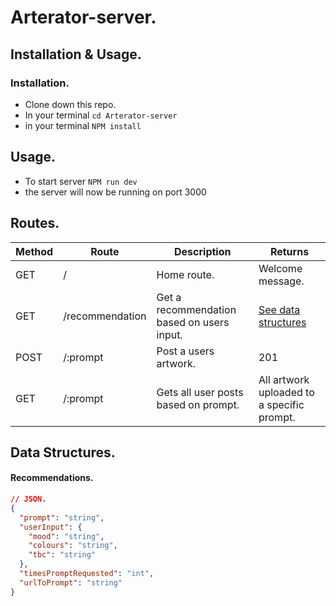 # Arterator-server.

## Installation & Usage.

### Installation.

- Clone down this repo.
- In your terminal `cd Arterator-server`
- in your terminal `NPM install`

## Usage.

- To start server `NPM run dev`
- the server will now be running on port 3000

## Routes.

| Method | Route           | Description                                | Returns                                    |
| ------ | --------------- | ------------------------------------------ | ------------------------------------------ |
| GET    | /               | Home route.                                | Welcome message.                           |
| GET    | /recommendation | Get a recommendation based on users input. | [See data structures](#data-structures)   |
| POST   | /:prompt        | Post a users artwork.                      | 201                                        |
| GET    | /:prompt        | Gets all user posts based on prompt.       | All artwork uploaded to a specific prompt. |

## Data Structures.

#### Recommendations.

```json
// JSON.
{
  "prompt": "string",
  "userInput": {
    "mood": "string",
    "colours": "string",
    "tbc": "string"
  },
  "timesPromptRequested": "int",
  "urlToPrompt": "string"
}
```
